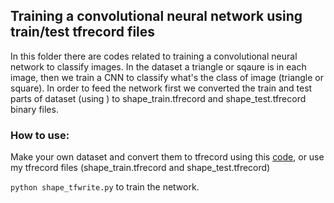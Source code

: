
## Training a convolutional neural network using train/test tfrecord files

In this folder there are codes related to training a convolutional neural network to classify images. In the dataset a triangle or sqaure is in each image, then we train a CNN to classify what's the class of image (triangle or square). In order to feed the network first we converted the train and test parts of dataset (using ) to shape_train.tfrecord and shape_test.tfrecord binary files.

### How to use:

Make your own dataset and convert them to tfrecord using this [code](https://github.com/m-nasiri/tensorflow/tree/master/tfrecord), or use my tfrecord files (shape_train.tfrecord and shape_test.tfrecord)

`python shape_tfwrite.py` to train the network.

